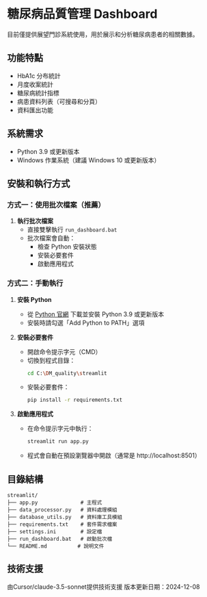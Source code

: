 # 糖尿病品質管理 Dashboard
目前僅提供展望門診系統使用，用於展示和分析糖尿病患者的相關數據。

## 功能特點

- HbA1c 分布統計
- 月度收案統計
- 糖尿病統計指標
- 病患資料列表（可搜尋和分頁）
- 資料匯出功能

## 系統需求

- Python 3.9 或更新版本
- Windows 作業系統（建議 Windows 10 或更新版本）

## 安裝和執行方式

### 方式一：使用批次檔案（推薦）

1. **執行批次檔案**
   - 直接雙擊執行 `run_dashboard.bat`
   - 批次檔案會自動：
     - 檢查 Python 安裝狀態
     - 安裝必要套件
     - 啟動應用程式

### 方式二：手動執行

1. **安裝 Python**
   - 從 [Python 官網](https://www.python.org/downloads/) 下載並安裝 Python 3.9 或更新版本
   - 安裝時請勾選「Add Python to PATH」選項

2. **安裝必要套件**
   - 開啟命令提示字元（CMD）
   - 切換到程式目錄：
     ```bash
     cd C:\DM_quality\streamlit
     ```
   - 安裝必要套件：
     ```bash
     pip install -r requirements.txt
     ```

3. **啟動應用程式**
   - 在命令提示字元中執行：
     ```bash
     streamlit run app.py
     ```
   - 程式會自動在預設瀏覽器中開啟（通常是 http://localhost:8501）

## 目錄結構

```
streamlit/
├── app.py              # 主程式
├── data_processor.py   # 資料處理模組
├── database_utils.py   # 資料庫工具模組
├── requirements.txt    # 套件需求檔案
├── settings.ini        # 設定檔
├── run_dashboard.bat   # 啟動批次檔
└── README.md          # 說明文件
```

## 技術支援
由Cursor/claude-3.5-sonnet提供技術支援
版本更新日期：2024-12-08